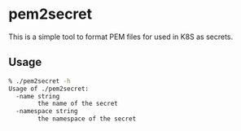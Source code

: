 # pem2secret

This is a simple tool to format PEM files for used in K8S as secrets.

## Usage

```bash
% ./pem2secret -h
Usage of ./pem2secret:
  -name string
    	the name of the secret
  -namespace string
    	the namespace of the secret
```
